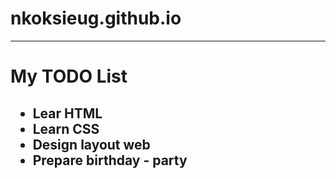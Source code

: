 # nkoksieug.github.io
<hr>
<b><h1>My TODO List</h1></b>
<h2>
  <ul type=disc>
    <li>Lear HTML</li>
    <li>Learn CSS</li>
    <li>Design layout web</li>
    <li>Prepare birthday - party</li>
  </ul>
</h2>
